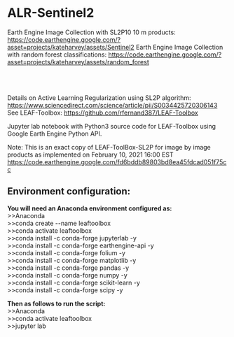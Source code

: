 # ALR-Sentinel2

Earth Engine Image Collection with SL2P10 10 m products: https://code.earthengine.google.com/?asset=projects/kateharvey/assets/Sentinel2
Earth Engine Image Collection with random forest classifications: https://code.earthengine.google.com/?asset=projects/kateharvey/assets/random_forest

\
\
\
Details on Active Learning Regularization using SL2P algorithm: https://www.sciencedirect.com/science/article/pii/S0034425720306143
See LEAF-Toolbox: https://github.com/rfernand387/LEAF-Toolbox

Jupyter lab notebook with Python3 source code for LEAF-Toolbox using Google Earth Engine Python API.

Note: This is an exact copy of LEAF-ToolBox-SL2P for image by image products as implemented on February 10, 2021 16:00 EST https://code.earthengine.google.com/fd6bddb89803bd8ea45fdcad051f75cc


## Environment configuration:

**You will need an Anaconda environment configured as:**\
\>\>Anaconda \
\>\>conda create --name leaftoolbox \
\>\>conda activate leaftoolbox \
\>\>conda install -c conda-forge jupyterlab -y \
\>\>conda install -c conda-forge earthengine-api -y \
\>\>conda install -c conda-forge folium -y \
\>\>conda install -c conda-forge matplotlib -y \
\>\>conda install -c conda-forge pandas -y \
\>\>conda install -c conda-forge numpy -y \
\>\>conda install -c conda-forge scikit-learn -y \
\>\>conda install -c conda-forge scipy -y

**Then as follows to run the script:**\
\>\>Anaconda \
\>\>conda activate leaftoolbox \
\>\>jupyter lab
